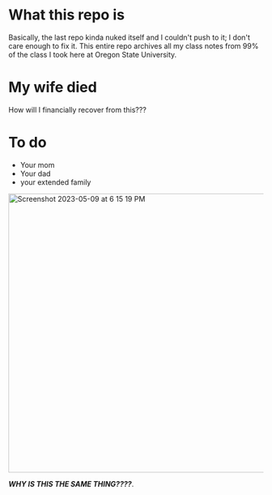 
# What this repo is

Basically, the last repo kinda nuked itself and I couldn't push to it; I 
don't care enough to fix it. This entire repo archives all my class notes
from 99% of the class I took here at Oregon State University. 

# My wife died

How will I financially recover from this???

# To do

- Your mom
- Your dad
- your extended family

<img width="551" alt="Screenshot 2023-05-09 at 6 15 19 PM" src="https://github.com/Reptop/updated-class-notes/assets/36342803/ff3c620f-c654-450c-99b7-6e2de1eb0c3d">

***WHY IS THIS THE SAME THING????***. 

